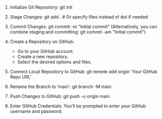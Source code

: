 1. Initialize Git Repository:
   git init

2. Stage Changes:
   git add .  # Or specify files instead of dot if needed

3. Commit Changes:
   git commit -m "Initial commit"
   (Alternatively, you can combine staging and committing: git commit -am "Initial commit")

4. Create a Repository on GitHub:
   - Go to your GitHub account.
   - Create a new repository.
   - Select the desired options and files.

5. Connect Local Repository to GitHub:
   git remote add origin 'Your GitHub Repo URL'

6. Rename the Branch to 'main':
   git branch -M main

7. Push Changes to GitHub:
   git push -u origin main

8. Enter GitHub Credentials:
   You'll be prompted to enter your GitHub username and password.


